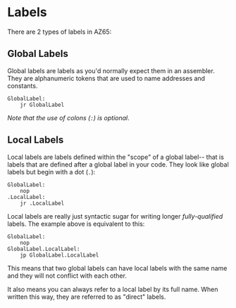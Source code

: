 # Labels

There are 2 types of labels in AZ65:

## Global Labels

Global labels are labels as you'd normally expect them in an
assembler. They are alphanumeric tokens that are used to name
addresses and constants.

```
GlobalLabel:
    jr GlobalLabel
```

*Note that the use of colons (`:`) is optional*.

## Local Labels

Local labels are labels defined within the "scope" of
a global label-- that is labels that are defined after a
global label in your code. They look like global labels
but begin with a dot (`.`):

```
GlobalLabel:
    nop
.LocalLabel:
    jr .LocalLabel
```

Local labels are really just syntactic sugar for writing
longer *fully-qualified* labels. The example above is 
equivalent to this:

```
GlobalLabel:
    nop
GlobalLabel.LocalLabel:
    jp GlobalLabel.LocalLabel
```

This means that two global labels can have local labels
with the same name and they will not conflict with each other.

It also means you can always refer to a local label by its
full name. When written this way, they are referred to as
"direct" labels.
